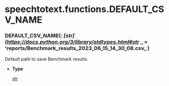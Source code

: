# speechtotext.functions.DEFAULT_CSV_NAME


### DEFAULT_CSV_NAME(_: [str](https://docs.python.org/3/library/stdtypes.html#str_ _ = 'reports/Benchmark_results_2023_06_15_14_30_08.csv_ )
Default path to save Benchmark results.


* **Type**

    [str](https://docs.python.org/3/library/stdtypes.html#str)
